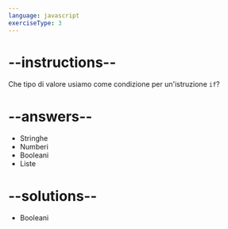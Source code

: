 ```yaml
---
language: javascript
exerciseType: 3
---
```


# --instructions--

Che tipo di valore usiamo come condizione per un'istruzione `if`?

# --answers--

- Stringhe
- Numberi
- Booleani
- Liste

# --solutions--

- Booleani
